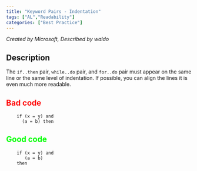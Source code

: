 ```yaml
---
title: "Keyword Pairs - Indentation"
tags: ["AL","Readability"]
categories: ["Best Practice"]
---
```


_Created by Microsoft, Described by waldo_

## Description

The `if..then` pair, `while..do` pair, and `for..do` pair must appear on the same line or the same level of indentation.  If possible, you can align the lines it is even much more readable.

## <span style="color:red">Bad code</span>

```al
    if (x = y) and
      (a = b) then
```

## <span style="color:lime">Good code</span>

```al
    if (x = y) and
       (a = b) 
    then
```
